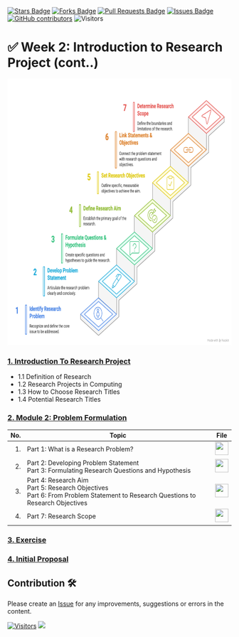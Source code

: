<a href="https://github.com/drshahizan/research-design/stargazers"><img src="https://img.shields.io/github/stars/drshahizan/research-design" alt="Stars Badge"/></a>
<a href="https://github.com/drshahizan/research-design/network/members"><img src="https://img.shields.io/github/forks/drshahizan/research-design" alt="Forks Badge"/></a>
<a href="https://github.com/drshahizan/research-design/pulls"><img src="https://img.shields.io/github/issues-pr/drshahizan/research-design" alt="Pull Requests Badge"/></a>
<a href="https://github.com/drshahizan/research-design"><img src="https://img.shields.io/github/issues/drshahizan/research-design" alt="Issues Badge"/></a>
<a href="https://github.com/drshahizan/research-design/graphs/contributors"><img alt="GitHub contributors" src="https://img.shields.io/github/contributors/drshahizan/research-design?color=2b9348"></a>
![Visitors](https://api.visitorbadge.io/api/visitors?path=https%3A%2F%2Fgithub.com%2Fdrshahizan%2BDM&labelColor=%23d9e3f0&countColor=%23697689&style=flat)

# ✅ Week 2: Introduction to Research Project (cont..)

 <img src="Module%202_%20Problem%20Formulation.png" alt="Dr Shahizan SLR"  height="600">


### [1. Introduction To Research Project](w2a.md)
  - 1.1 Definition of Research
  - 1.2 Research Projects in Computing
  - 1.3 How to Choose Research Titles
  - 1.4 Potential Research Titles

### [2. Module 2: Problem Formulation](w2b.md)

| No. | Topic | File|
|----: |------|------|
| 1.   | Part 1: What is a Research Problem?  |<a href="https://youtu.be/uhjnDO90VgU?si=E6rtLH0luM6IXqkX" ><img src="../../images/youtube.png" width="30px" height="30px" ></a> |
| 2.   | Part 2: Developing Problem Statement <br>Part 3: Formulating Research Questions and Hypothesis|<a href="https://youtu.be/xWpCkcreuto?si=T62fdZKbNCCG-njH" ><img src="../../images/youtube.png" width="30px" height="30px" ></a> |
| 3.   | Part 4: Research Aim <br> Part 5: Research Objectives <br> Part 6: From Problem Statement to Research Questions to Research Objectives |<a href="https://youtu.be/Iw07_sZEy8Y?si=6WBOOGz2XwOwopbx" ><img src="../../images/youtube.png" width="30px" height="30px" ></a> |
| 4.   | Part 7: Research Scope  |<a href="https://youtu.be/hA98OCtzORg?si=eSEc4MgdSkfk0zid" ><img src="../../images/youtube.png" width="30px" height="30px" ></a> |

### [3. Exercise](w2c.md)

### [4. Initial Proposal](../proposal/readme.md)

## Contribution 🛠️
Please create an [Issue](https://github.com/drshahizan/research-design/issues) for any improvements, suggestions or errors in the content.


[![Visitors](https://api.visitorbadge.io/api/visitors?path=https%3A%2F%2Fgithub.com%2Fdrshahizan&labelColor=%23697689&countColor=%23555555&style=plastic)](https://visitorbadge.io/status?path=https%3A%2F%2Fgithub.com%2Fdrshahizan)
![](https://hit.yhype.me/github/profile?user_id=81284918)


